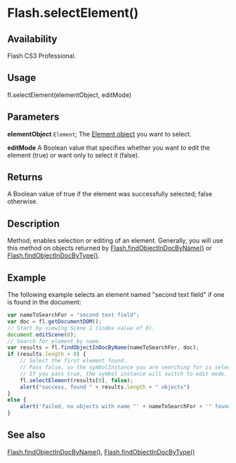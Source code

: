 # Flash.selectElement()

## Availability

Flash CS3 Professional.

## Usage

fl.selectElement(elementObject, editMode)

## Parameters

**elementObject** `Element`; The [Element object](../Element_object/Element_summary.md) you want to select.

**editMode** A Boolean value that specifies whether you want to edit the element (true) or want only to select it (false).

## Returns

A Boolean value of true if the element was successfully selected; false otherwise.

## Description

Method; enables selection or editing of an element. Generally, you will use this method on objects returned by
[Flash.findObjectInDocByName()](../Flash_object/Flash27.md) or [Flash.findObjectInDocByType()](../Flash_object/Flash28.md).

## Example

The following example selects an element named "second text field" if one is found in the document:

```javascript
var nameToSearchFor = "second text field";
var doc = fl.getDocumentDOM();
// Start by viewing Scene 1 (index value of 0).
document.editScene(0);
// Search for element by name.
var results = fl.findObjectInDocByName(nameToSearchFor, doc);
if (results.length > 0) {
    // Select the first element found.
    // Pass false, so the symbolInstance you are searching for is selected.
    // If you pass true, the symbol instance will switch to edit mode.
    fl.selectElement(results[0], false);
    alert("success, found " + results.length + " objects")
}
else {
    alert('failed, no objects with name "' + nameToSearchFor + '" found');
}
```

## See also

[Flash.findObjectInDocByName()](../Flash_object/Flash27.md), [Flash.findObjectInDocByType()](../Flash_object/Flash28.md)
